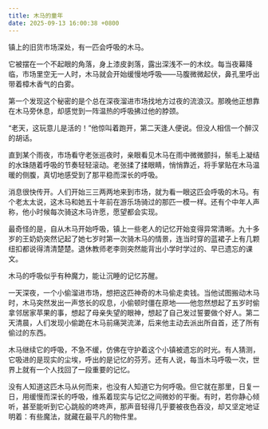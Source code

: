 ```yaml
---
title: 木马的童年
date: 2025-09-13 16:00:38 +0800
---
```


镇上的旧货市场深处，有一匹会呼吸的木马。

它被摆在一个不起眼的角落，身上漆皮剥落，露出深浅不一的木纹。每当夜幕降临，市场里空无一人时，木马就会开始缓慢地呼吸——马腹微微起伏，鼻孔里呼出带着樟木香气的白雾。

第一个发现这个秘密的是个总在深夜溜进市场找地方过夜的流浪汉。那晚他正想靠在木马旁休息，却感觉到一阵温热的呼吸拂过他的脖颈。

“老天，这玩意儿是活的！”他惊叫着跑开，第二天逢人便说。但没人相信一个醉汉的胡话。

直到某个雨夜，市场看守老张巡夜时，亲眼看见木马在雨中微微颤抖，鬃毛上凝结的水珠随着呼吸的节奏轻轻滚动。老张揉了揉眼睛，悄悄靠近，将手掌贴在木马温暖的侧腹，真切地感受到了那平稳而深长的呼吸。

消息很快传开。人们开始三三两两地来到市场，就为看一眼这匹会呼吸的木马。有个老太太说，这木马和她五十年前在游乐场骑过的那匹一模一样。还有个中年人声称，他小时候每次骑这木马许愿，愿望都会实现。

最奇怪的是，自从木马开始呼吸，镇上一些老人的记忆开始变得异常清晰。九十多岁的王奶奶突然记起了她七岁时第一次骑木马的情景，连当时穿的蓝裙子上有几颗纽扣都说得清清楚楚。退休教师老李则突然能背出小学时学过的、早已遗忘的课文。

木马的呼吸似乎有种魔力，能让沉睡的记忆苏醒。

一天深夜，一个小偷溜进市场，想把这匹神奇的木马偷走卖钱。当他试图搬动木马时，木马突然发出一声悠长的叹息，小偷顿时僵在原地——他忽然想起了五岁时偷拿邻居家苹果的事，想起了母亲失望的眼神，想起了自己发过誓要做个好人。第二天清晨，人们发现小偷跪在木马前痛哭流涕，后来他主动去派出所自首，还了所有偷过的东西。

木马继续它的呼吸，不急不缓，仿佛在守护着这个小镇被遗忘的时光。有人猜测，它吸进的是现实的尘埃，呼出的是记忆的芬芳。还有人说，每当木马呼吸一次，世界上就有一个人找回了一段重要的记忆。

没有人知道这匹木马从何而来，也没有人知道它为何呼吸。但它就在那里，日复一日，用缓慢而深长的呼吸，维系着现实与记忆之间微妙的平衡。有时，若你静心倾听，甚至能听到它心跳般的咚咚声，那声音轻得几乎要被夜色吞没，却又坚定地证明着：有些魔法，就藏在最平凡的物件里。
